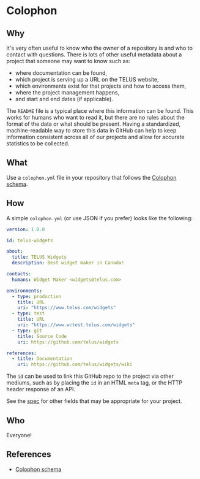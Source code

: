 # Colophon

## Why

It's very often useful to know who the owner of a repository is and who to contact with questions. There is lots of other useful metadata about a project that someone may want to know such as:
-   where documentation can be found,
-   which project is serving up a URL on the TELUS website,
-   which environments exist for that projects and how to access them,
-   where the project management happens,
-   and start and end dates (if applicable).

The `README` file is a typical place where this information can be found. This works for humans who want to read it, but there are no rules about the format of the data or what should be present. Having a standardized, machine-readable way to store this data in GitHub can help to keep information consistent across all of our projects and allow for accurate statistics to be collected.

## What

Use a `colophon.yml` file in your repository that follows the [Colophon schema](https://github.com/ahmadnassri/colophon).

## How

A simple `colophon.yml` (or use JSON if you prefer) looks like the following:

```yaml
version: 1.0.0

id: telus-widgets

about:
  title: TELUS Widgets
  description: Best widget maker in Canada!

contacts:
  humans: Widget Maker <widgets@telus.com>

environments:
  - type: production
    title: URL
    uri: "https://www.telus.com/widgets"
  - type: test
    title: URL
    uri: "https://www.wctest.telus.com/widgets"
  - type: git
    title: Source Code
    uri: https://github.com/telus/widgets

references:
  - title: Documentation
    uri: https://github.com/telus/widgets/wiki
```

The `id` can be used to link this GitHub repo to the project via other mediums, such as by placing the `id` in an HTML `meta` tag, or the HTTP header response of an API.

See the [spec](https://github.com/ahmadnassri/colophon/tree/master/spec/1.0.0) for other fields that may be appropriate for your project.

## Who

Everyone!

## References

-   [Colophon schema](https://github.com/ahmadnassri/colophon)
